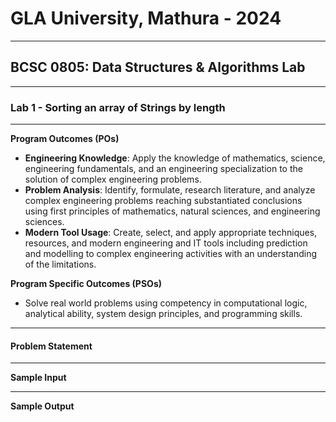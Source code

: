 # GLA University, Mathura - 2024

---

## BCSC 0805: Data Structures & Algorithms Lab

---

### Lab 1 - Sorting an array of Strings by length

---

**Program Outcomes (POs)** 

- **Engineering Knowledge**: Apply the knowledge of mathematics, science, engineering fundamentals, and an engineering
specialization to the solution of complex engineering problems.
- **Problem Analysis**: Identify, formulate, research literature, and analyze complex engineering problems reaching 
substantiated conclusions using first principles of mathematics, natural sciences, and engineering sciences.
- **Modern Tool Usage**: Create, select, and apply appropriate techniques, resources, and modern engineering and IT 
tools including prediction and modelling to complex engineering activities with an understanding of the limitations.

**Program Specific Outcomes (PSOs)**

- Solve real world problems using competency in computational logic, analytical ability, system design principles, and 
programming skills.

---

#### Problem Statement

---

**Sample Input**

---

**Sample Output**